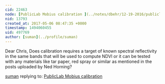 ```yaml
---
cid: 22463
node: [PublicLab Mobius calibration ](../notes/dbehr/12-19-2016/publiclab-mobius-calibration)
nid: 13793
created_at: 2017-05-06 08:47:35 +0000
timestamp: 1494060455
uid: 497769
author: [suman](../profile/suman)
---
```


Dear Chris,
                Does calibration requires a target of known spectral reflectivity in the same bands that will be used to compute NDVI or it can be tested with any materials like tar paper, red spray or similar as mentioned in the posts uploaded by Ned Horning? 

[suman](../profile/suman) replying to: [PublicLab Mobius calibration ](../notes/dbehr/12-19-2016/publiclab-mobius-calibration)

